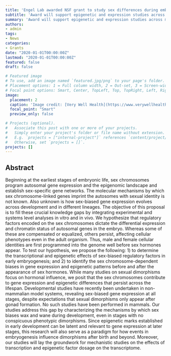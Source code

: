```yaml
---
title: 'Engel Lab awarded NSF grant to study sex differences during embryonic development'
subtitle: 'Award will support epigenetic and expression studies across mouse embryonic stages'
summary: 'Award will support epigenetic and expression studies across mouse embryonic stages'
authors:
- admin
tags:
- News
categories:
- Grants
date: "2020-01-01T00:00:00Z"
lastmod: "2020-01-01T00:00:00Z"
featured: false
draft: false

# Featured image
# To use, add an image named `featured.jpg/png` to your page's folder.
# Placement options: 1 = Full column width, 2 = Out-set, 3 = Screen-width
# Focal point options: Smart, Center, TopLeft, Top, TopRight, Left, Right, BottomLeft, Bottom, BottomRight
image:
  placement: 2
  caption: 'Image credit: [Very Well Health](https://www.verywellhealth.com/beckwith-wiedemann-syndrome-overview-4178305)'
  focal_point: "Smart"
  preview_only: false

# Projects (optional).
#   Associate this post with one or more of your projects.
#   Simply enter your project's folder or file name without extension.
#   E.g. `projects = ["internal-project"]` references `content/project/deep-learning/index.md`.
#   Otherwise, set `projects = []`.
projects: []
---
```

## Abstract
Beginning at the earliest stages of embryonic life, sex chromosomes program autosomal gene expression and the epigenomic landscape and establish sex-specific gene networks. The molecular mechanisms by which sex chromosome-linked genes imprint the autosomes with sexual identity is not known. Also unknown is how sex-biased gene expression evolves across development and in different lineages. The objective of this proposal is to fill these crucial knowledge gaps by integrating experimental and systems level analyses in vitro and in vivo. We hypothesize that regulatory factors encoded on the sex chromosomes dictate the differential expression and chromatin status of autosomal genes in the embryo. Whereas some of these are compensated or equalized, others persist, affecting cellular phenotypes even in the adult organism. Thus, male and female cellular identities are first programmed into the genome well before sex hormones appear. To test our hypothesis, we propose the following: 1) to determine the transcriptional and epigenetic effects of sex-biased regulatory factors in early embryogenesis; and 2) to identify the sex chromosome-dependent biases in gene expression and epigenetic patterns before and after the appearance of sex hormones.
While many studies on sexual dimorphisms focus on hormonal influence, we posit that the sex chromosomes contribute to gene expression and epigenetic differences that persist across the lifespan. Developmental studies have recently been undertaken in non-mammalian model systems, revealing sex-biased gene expression at all stages, despite expectations that sexual dimorphisms only appear after gonad formation. No such studies have been performed in mammals. Our studies address this gap by characterizing the mechanisms by which sex biases wax and wane during development, even in stages with no conspicuous phenotypic dimorphisms. Since epigenetic marks established in early development can be latent and relevant to gene expression at later stages, this research will also serve as a paradigm for how events in embryogenesis influence dimorphisms after birth and beyond. Moreover, our studies will lay the groundwork for mechanistic studies on the effects of transcription and epigenetic factor dosage on the transcriptome.  
